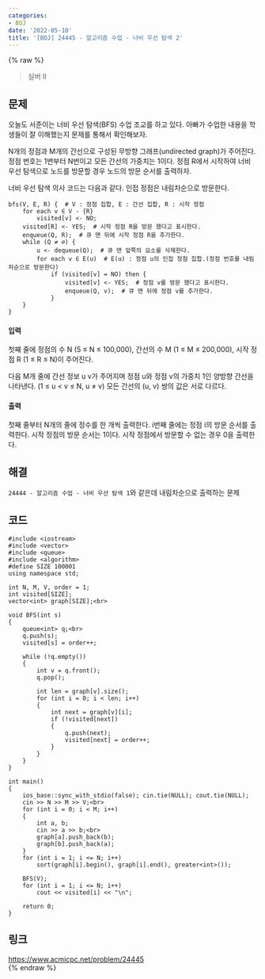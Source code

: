 ```yaml
---
categories:
- BOJ
date: '2022-05-10'
title: '[BOJ] 24445 - 알고리즘 수업 - 너비 우선 탐색 2'
---
```


{% raw %}
> 실버 II<br>

## 문제
오늘도 서준이는 너비 우선 탐색(BFS) 수업 조교를 하고 있다. 아빠가 수업한 내용을 학생들이 잘 이해했는지 문제를 통해서 확인해보자.

N개의 정점과 M개의 간선으로 구성된 무방향 그래프(undirected graph)가 주어진다. 정점 번호는 1번부터 N번이고 모든 간선의 가중치는 1이다. 정점 R에서 시작하여 너비 우선 탐색으로 노드를 방문할 경우 노드의 방문 순서를 출력하자.

너비 우선 탐색 의사 코드는 다음과 같다. 인접 정점은 내림차순으로 방문한다.
```
bfs(V, E, R) {  # V : 정점 집합, E : 간선 집합, R : 시작 정점
    for each v ∈ V - {R}
        visited[v] <- NO;
    visited[R] <- YES;  # 시작 정점 R을 방문 했다고 표시한다.
    enqueue(Q, R);  # 큐 맨 뒤에 시작 정점 R을 추가한다.
    while (Q ≠ ∅) {
        u <- dequeue(Q);  # 큐 맨 앞쪽의 요소를 삭제한다.
        for each v ∈ E(u)  # E(u) : 정점 u의 인접 정점 집합.(정점 번호를 내림차순으로 방문한다)
            if (visited[v] = NO) then {
                visited[v] <- YES;  # 정점 v를 방문 했다고 표시한다.
                enqueue(Q, v);  # 큐 맨 뒤에 정점 v를 추가한다.
            }
    }
}
```
#### 입력
첫째 줄에 정점의 수 N (5 ≤ N ≤ 100,000), 간선의 수 M (1 ≤ M ≤ 200,000), 시작 정점 R (1 ≤ R ≤ N)이 주어진다.

다음 M개 줄에 간선 정보 u v가 주어지며 정점 u와 정점 v의 가중치 1인 양방향 간선을 나타낸다. (1 ≤ u < v ≤ N, u ≠ v) 모든 간선의 (u, v) 쌍의 값은 서로 다르다.

#### 출력
첫째 줄부터 N개의 줄에 정수를 한 개씩 출력한다. i번째 줄에는 정점 i의 방문 순서를 출력한다. 시작 정점의 방문 순서는 1이다. 시작 정점에서 방문할 수 없는 경우 0을 출력한다.

## 해결
`24444 - 알고리즘 수업 - 너비 우선 탐색 1`와 같은데 내림차순으로 출력하는 문제

## 코드
```
#include <iostream>
#include <vector>
#include <queue>
#include <algorithm>
#define SIZE 100001
using namespace std;

int N, M, V, order = 1;
int visited[SIZE];
vector<int> graph[SIZE];<br>

void BFS(int s)
{
	queue<int> q;<br>
	q.push(s);
	visited[s] = order++;

	while (!q.empty())
	{
		int v = q.front();
		q.pop();

		int len = graph[v].size();
		for (int i = 0; i < len; i++)
		{
			int next = graph[v][i];
			if (!visited[next])
			{
				q.push(next);
				visited[next] = order++;
			}
		}
	}
}

int main()
{
	ios_base::sync_with_stdio(false); cin.tie(NULL); cout.tie(NULL);
	cin >> N >> M >> V;<br>
	for (int i = 0; i < M; i++)
	{
		int a, b;
		cin >> a >> b;<br>
		graph[a].push_back(b);
		graph[b].push_back(a);
	}
	for (int i = 1; i <= N; i++)
		sort(graph[i].begin(), graph[i].end(), greater<int>());

	BFS(V);
	for (int i = 1; i <= N; i++)
		cout << visited[i] << "\n";

	return 0;
}
```

## 링크
https://www.acmicpc.net/problem/24445<br>
{% endraw %}